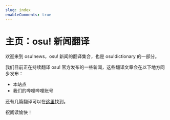 ```yaml
---
slug: index
enableComments: true
---
```


# 主页：osu! 新闻翻译

欢迎来到 osu!news，osu! 新闻的翻译集合，也是 osu!dictionary 的一部分。

我们目前正在持续翻译 osu! 官方发布的一些新闻，这些翻译文章会在以下地方同步发布：

- 本站点
- 我们的哔哩哔哩账号

还有几篇翻译可以在[这里](https://ohdmire.github.io/osu)找到。

祝阅读愉快！

<!-- truncate -->

